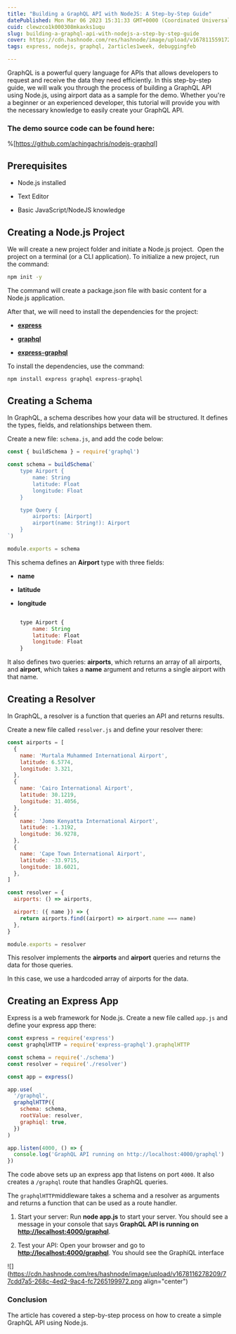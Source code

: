 ```yaml
---
title: "Building a GraphQL API with NodeJS: A Step-by-Step Guide"
datePublished: Mon Mar 06 2023 15:31:33 GMT+0000 (Coordinated Universal Time)
cuid: clewzco1k000308mkaxks1uqu
slug: building-a-graphql-api-with-nodejs-a-step-by-step-guide
cover: https://cdn.hashnode.com/res/hashnode/image/upload/v1678115591721/4abc4a37-5c22-4e1d-8879-a7d4a51cd5d6.png
tags: express, nodejs, graphql, 2articles1week, debuggingfeb

---
```


GraphQL is a powerful query language for APIs that allows developers to request and receive the data they need efficiently. In this step-by-step guide, we will walk you through the process of building a GraphQL API using Node.js, using airport data as a sample for the demo. Whether you're a beginner or an experienced developer, this tutorial will provide you with the necessary knowledge to easily create your GraphQL API.

### The demo source code can be found here:

%[https://github.com/achingachris/nodejs-graphql] 

## Prerequisites

* Node.js installed
    
* Text Editor
    
* Basic JavaScript/NodeJS knowledge
    

## Creating a Node.js Project

We will create a new project folder and initiate a Node.js project.  Open the project on a terminal (or a CLI application). To initialize a new project, run the command:

```bash
npm init -y
```

The command will create a package.json file with basic content for a Node.js application.

After that, we will need to install the dependencies for the project:

* [**express**](https://expressjs.com/) 
    
* [**graphql**](https://graphql.org/) 
    
* [**express-graphql**](https://www.npmjs.com/package/express-graphql)
    

To install the dependencies, use the command:

```bash
npm install express graphql express-graphql
```

## Creating a Schema

In GraphQL, a schema describes how your data will be structured. It defines the types, fields, and relationships between them. 

Create a new file: `schema.js`, and add the code below:

```javascript
const { buildSchema } = require('graphql')

const schema = buildSchema(`
    type Airport {
        name: String
        latitude: Float
        longitude: Float
    }

    type Query {
        airports: [Airport]
        airport(name: String!): Airport
    }
`)

module.exports = schema
```

This schema defines an **Airport** type with three fields: 

* **name**
    
* **latitude**
    
* **longitude**
    

```javascript

    type Airport {
        name: String
        latitude: Float
        longitude: Float
    }
```

It also defines two queries: **airports**, which returns an array of all airports, and **airport**, which takes a **name** argument and returns a single airport with that name.

## Creating a Resolver

In GraphQL, a resolver is a function that queries an API and returns results.

Create a new file called `resolver.js` and define your resolver there:

```javascript
const airports = [
  {
    name: 'Murtala Muhammed International Airport',
    latitude: 6.5774,
    longitude: 3.321,
  },
  {
    name: 'Cairo International Airport',
    latitude: 30.1219,
    longitude: 31.4056,
  },
  {
    name: 'Jomo Kenyatta International Airport',
    latitude: -1.3192,
    longitude: 36.9278,
  },
  {
    name: 'Cape Town International Airport',
    latitude: -33.9715,
    longitude: 18.6021,
  },
]

const resolver = {
  airports: () => airports,

  airport: ({ name }) => {
    return airports.find((airport) => airport.name === name)
  },
}

module.exports = resolver
```

This resolver implements the **airports** and **airport** queries and returns the data for those queries.

In this case, we use a hardcoded array of airports for the data.

## Creating an Express App

Express is a web framework for Node.js. Create a new file called `app.js` and define your express app there:

```javascript
const express = require('express')
const graphqlHTTP = require('express-graphql').graphqlHTTP

const schema = require('./schema')
const resolver = require('./resolver')

const app = express()

app.use(
  '/graphql',
  graphqlHTTP({
    schema: schema,
    rootValue: resolver,
    graphiql: true,
  })
)

app.listen(4000, () => {
  console.log('GraphQL API running on http://localhost:4000/graphql')
})
```

The code above sets up an express app that listens on port `4000`. It also creates a `/graphql` route that handles GraphQL queries.

The `graphqlHTTP`middleware takes a schema and a resolver as arguments and returns a function that can be used as a route handler.

1. Start your server: Run **node app.js** to start your server. You should see a message in your console that says **GraphQL API is running on** [**http://localhost:4000/graphql**](http://localhost:4000/graphql).
    
2. Test your API: Open your browser and go to [**http://localhost:4000/graphql**](http://localhost:4000/graphql). You should see the GraphiQL interface
    

![](https://cdn.hashnode.com/res/hashnode/image/upload/v1678116278209/77cdd7a5-268c-4ed2-9ac4-fc7265199972.png align="center")

### Conclusion

The article has covered a step-by-step process on how to create a simple GraphQL API using Node.js.